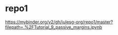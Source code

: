 # repo1

https://mybinder.org/v2/gh/julesg-org/repo1/master?filepath=.%2FTutorial_9_passive_margins.ipynb
